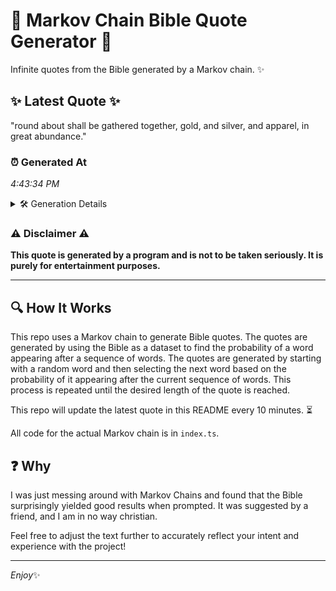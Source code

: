 # 📖 Markov Chain Bible Quote Generator 📖

Infinite quotes from the Bible generated by a Markov chain. ✨

## ✨ Latest Quote ✨
"round about shall be gathered together, gold, and silver, and apparel, in great abundance."

### ⏰ Generated At
*4:43:34 PM*

<details>
    <summary>🛠️ Generation Details</summary>
    <p>
        <strong>🌱 Seed:</strong> round<br>
        <strong>🔄 Iterations:</strong> 13<br>
        <strong>📜 Context History:</strong><br>[ round ]: about<br>[ round, about ]: shall<br>[ round, about, shall ]: be<br>[ round, about, shall, be ]: gathered<br>[ round, about, shall, be, gathered ]: together,<br>[ round, about, shall, be, gathered, together, ]: gold,<br>[ about, shall, be, gathered, together,, gold, ]: and<br>[ shall, be, gathered, together,, gold,, and ]: silver,<br>[ be, gathered, together,, gold,, and, silver, ]: and<br>[ gathered, together,, gold,, and, silver,, and ]: apparel,<br>[ together,, gold,, and, silver,, and, apparel, ]: in<br>[ gold,, and, silver,, and, apparel,, in ]: great<br>[ and, silver,, and, apparel,, in, great ]: abundance.<br>
    </p>
</details>

### ⚠️ Disclaimer ⚠️
**This quote is generated by a program and is not to be taken seriously. It is purely for entertainment purposes.**

---

## 🔍 How It Works

This repo uses a Markov chain to generate Bible quotes. The quotes are generated by using the Bible as a dataset to find the probability of a word appearing after a sequence of words. The quotes are generated by starting with a random word and then selecting the next word based on the probability of it appearing after the current sequence of words. This process is repeated until the desired length of the quote is reached.

This repo will update the latest quote in this README every 10 minutes. ⏳

All code for the actual Markov chain is in `index.ts`.

## ❓ Why

I was just messing around with Markov Chains and found that the Bible surprisingly yielded good results when prompted. 
It was suggested by a friend, and I am in no way christian.

Feel free to adjust the text further to accurately reflect your intent and experience with the project!

---

*Enjoy*✨
